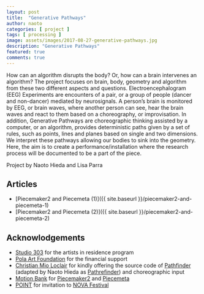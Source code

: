 ```yaml
---
layout: post
title:  "Generative Pathways"
author: naoto
categories: [ project ]
tags: [ processing ]
image: assets/images/2017-08-27-generative-pathways.jpg
description: "Generative Pathways"
featured: true
comments: true
---
```


How can an algorithm disrupts the body? Or, how can a brain intervenes an algorithm? The project focuses on brain, body, geometry and algorithm from these two different aspects and questions. Electroencephalogram (EEG) Experiments are encounters of a pair, or a group of people (dancer and non-dancer) mediated by neurosignals. A person’s brain is monitored by EEG, or brain waves, where another person can see, hear the brain waves and react to them based on a choreography, or improvisation. In addition, Generative Pathways are choreographic thinking assisted by a computer, or an algorithm, provides deterministic paths given by a set of rules, such as points, lines and planes based on single and two dimensions. We interpret these pathways allowing our bodies to sink into the geometry. Here, the aim is to create a performance/installation where the research process will be documented to be a part of the piece.

Project by Naoto Hieda and Lisa Parra


Articles
--------

* [Piecemaker2 and Piecemeta (1)]({{ site.baseurl }}/piecemaker2-and-piecemeta-1)
* [Piecemaker2 and Piecemeta (2)]({{ site.baseurl }}/piecemaker2-and-piecemeta-2)


Acknowlodgements
--------

* <a href="http://www.studio303.ca/en/artistes-en-residence/" target="_blank">Studio 303</a> for the artists in residence program
* <a href="http://www.pola-art-foundation.jp/" target="_blank">Pola Art Foundation</a> for the financial support
* <a href="http://waltzbinaire.com" target="_blank">Christian Mio Loclair</a> for kindly offering the source code of <a href="http://waltzbinaire.com/work/pathfinder/" target="_blank">Pathfinder</a> (adapted by Naoto Hieda as <a href="https://github.com/micuat/Pathrefinder" target="_blank">Pathrefinder</a>) and choreographic input
* <a href="http://motionbank.org/" target="_blank">Motion Bank</a> for <a href="http://motionbank.org/en/content/education-piecemaker" target="_blank">Piecemaker2</a> and <a href="https://app.piecemeta.com/" target="_blank">Piecemeta</a>
* <a href="http://www.whatsthepoint.ro/" target="_blank">POINT</a> for invitation to <a href="http://www.whatsthepoint.ro/nova" target="_blank">NOVA Festival</a>
